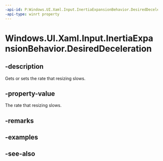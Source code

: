 ```yaml
---
-api-id: P:Windows.UI.Xaml.Input.InertiaExpansionBehavior.DesiredDeceleration
-api-type: winrt property
---
```


<!-- Property syntax
public double DesiredDeceleration { get;  set; }
-->

# Windows.UI.Xaml.Input.InertiaExpansionBehavior.DesiredDeceleration

## -description
Gets or sets the rate that resizing slows.



## -property-value
The rate that resizing slows.

## -remarks

## -examples

## -see-also
